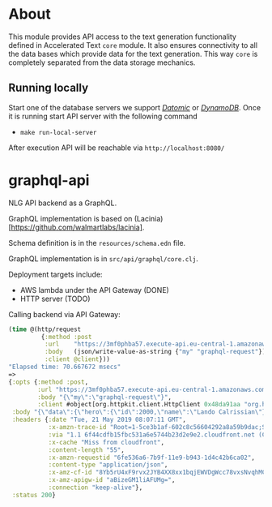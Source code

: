 # About

This module provides API access to the text generation functionality defined in Accelerated Text `core` module. 
It also ensures connectivity to all the data bases which provide data for the text generation. This way `core`
is completely separated from the data storage mechanics.

## Running locally

Start one of the database servers we support [*Datomic*](https://docs.datomic.com/on-prem/get-datomic.html) or 
[*DynamoDB*](https://docs.aws.amazon.com/amazondynamodb/latest/developerguide/DynamoDBLocal.html). 
Once it is running start API server with the following command

- `make run-local-server`

After execution API will be reachable via `http://localhost:8080/`

# graphql-api

NLG API backend as a GraphQL.

GraphQL implementation is based on (Lacinia)[https://github.com/walmartlabs/lacinia].

Schema definition is in the `resources/schema.edn` file.

GraphQL implementation is in `src/api/graphql/core.clj`.

Deployment targets include:
- AWS lambda under the API Gateway (DONE)
- HTTP server (TODO)

Calling backend via API Gateway:

```clojure
(time @(http/request
         {:method :post
          :url    "https://3mf0phba57.execute-api.eu-central-1.amazonaws.com/Prod/_graphql"
          :body   (json/write-value-as-string {"my" "graphql-request"})
          :client @client}))
"Elapsed time: 70.667672 msecs"
=>
{:opts {:method :post,
        :url "https://3mf0phba57.execute-api.eu-central-1.amazonaws.com/Prod/_graphql",
        :body "{\"my\":\"graphql-request\"}",
        :client #object[org.httpkit.client.HttpClient 0x48da91aa "org.httpkit.client.HttpClient"]},
 :body "{\"data\":{\"hero\":{\"id\":2000,\"name\":\"Lando Calrissian\"}}}",
 :headers {:date "Tue, 21 May 2019 08:07:11 GMT",
           :x-amzn-trace-id "Root=1-5ce3b1af-602c8c56604292a8a59b9dac;Sampled=1",
           :via "1.1 6f44cdfb15fbc531a6e5744b23d2e9e2.cloudfront.net (CloudFront)",
           :x-cache "Miss from cloudfront",
           :content-length "55",
           :x-amzn-requestid "6fe536a6-7b9f-11e9-b943-1d4c42b6ca02",
           :content-type "application/json",
           :x-amz-cf-id "8Yb5rU4xF9rvx2JYB4XX8xx1bqjEWVDgWcc78vxsNvqhMC-RMjwFHg==",
           :x-amz-apigw-id "aBizeGM1liAFUMg=",
           :connection "keep-alive"},
 :status 200}
```
